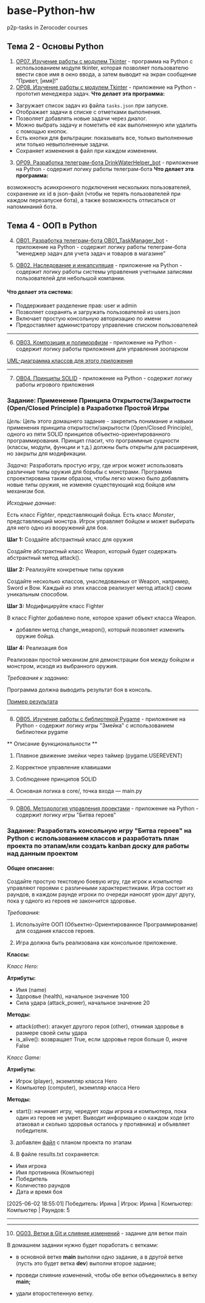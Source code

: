 # base-Python-hw
p2p-tasks in Zerocoder courses

## Тема 2 - Основы Python

1. [OP07. Изучение работы с модулем Tkinter](./tkFirstProject/) - программа на Python с использованием модуля tkinter, которая позволяет пользователю ввести свое имя в окно ввода, а затем выводит на экран сообщение "Привет, [имя]!"
2. [OP08. Изучение работы с модулем Tkinter](./tkinterProjects/) - приложение на Python - прототип менеджера задач.
**Что делает эта программа:**

- Загружает список задач из файла `tasks.json` при запуске.
- Отображает задачи в списке с отметками выполнения.
- Позволяет добавлять новые задачи через диалог.
- Можно выбрать задачу и пометить её как выполненную или удалить с помощью кнопок.
- Есть кнопки для фильтрации: показывать все, только выполненные или только невыполненные задачи.
- Сохраняет изменения в файл при каждом изменении.
  
3. [OP09. Разработка телеграм-бота DrinkWaterHelper_bot](./DrinkWaterHelper_bot/) - приложение на Python - содержит логику работы телеграм-бота
**Что делает эта программа:**

возможность асинхронного подключения нескольких пользователей, сохранение их id в json-файл (чтобы не терять пользователей при каждом перезапуске бота), а также возможность отписаться от напоминаний бота.

## Тема 4 - ООП в Python

4. [OB01. Разработка телеграм-бота OB01_TaskManager_bot](./taskManager) - приложение на Python - содержит логику работы телеграм-бота "менеджер задач для учета задач и товаров в магазине"

5. [OB02. Наследование и инкапсуляция](./teamEntry) - приложение на Python - содержит логику работы системы управления учетными записями пользователей для небольшой компании.

#### Что делает эта система:

- Поддерживает разделение прав: user и admin
- Позволяет сохранять и загружать пользователей из users.json
- Включает простую консольную авторизацию по имени
- Предоставляет администратору управление списком пользователей

***

6. [OB03.  Композиция и полиморфизм](./OB03_lesson) - приложение на Python - содержит логику работы приложения для управления зоопарком

[UML-диаграмма классов для этого приложения](uml-class-diagram_Zoo.png)
***

7. [OB04.  Принципы SOLID](./fighter_vs_monster) - приложение на Python - содержит логику работы игрового приложения

### Задание: Применение Принципа Открытости/Закрытости (Open/Closed Principle) в Разработке Простой Игры

*Цель:* Цель этого домашнего задание - закрепить понимание и навыки применения принципа открытости/закрытости (Open/Closed Principle), одного из пяти SOLID принципов объектно-ориентированного программирования. Принцип гласит, что программные сущности (классы, модули, функции и т.д.) должны быть открыты для расширения, но закрыты для модификации.

*Задача:* Разработать простую игру, где игрок может использовать различные типы оружия для борьбы с монстрами. Программа спроектирована таким образом, чтобы легко можно было добавлять новые типы оружия, не изменяя существующий код бойцов или механизм боя.

*Исходные данные:*

Есть класс *Fighter*, представляющий бойца.
Есть класс *Monster*, представляющий монстра.
Игрок управляет бойцом и может выбирать для него одно из вооружений для боя.

**Шаг 1:** Создайте абстрактный класс для оружия

Создайте абстрактный класс Weapon, который будет содержать абстрактный метод attack().

**Шаг 2:** Реализуйте конкретные типы оружия

Создайте несколько классов, унаследованных от Weapon, например, Sword и Bow. Каждый из этих классов реализует метод attack() своим уникальным способом.

**Шаг 3:** Модифицируйте класс Fighter

В класс Fighter добавлено поле, которое хранит объект класса Weapon. 
- добавлен метод change_weapon(), который позволяет изменить оружие бойца.

**Шаг 4:** Реализация боя

Реализован простой механизм для демонстрации боя между бойцом и монстром, исходя из выбранного оружия.

*Требования к заданию:*

Программа должна выводить результат боя в консоль.

[Пример результата](/fighter_vs_monster/OB04_test.png)
***

8. [OB05. Изучение работы с библиотекой Pygame](./snake_game_fixed) - приложение на Python - содержит логику игры "Змейка" с использованием библиотеки pygame

** Описание функциональности **

1. Плавное движение змейки через таймер (pygame.USEREVENT)

2. Корректное управление клавишами

3. Соблюдение принципов SOLID

4. Основная логика в core/, точка входа — main.py
***


9. [OB06. Методология управления проектами](./battleOfHeroes) - приложение на Python - содержит логику игры "Битва героев"

### Задание: Разработать консольную игру "Битва героев" на Python с использованием классов и разработать план проекта по этапам/или создать kanban доску для работы над данным проектом

#### Общее описание:

Создайте простую текстовую боевую игру, где игрок и компьютер управляют героями с различными характеристиками. Игра состоит из раундов, в каждом раунде игроки по очереди наносят урон друг другу, пока у одного из героев не закончится здоровье.

*Требования:*

1. Используйте ООП (Объектно-Ориентированное Программирование) для создания классов героев.

2. Игра должна быть реализована как консольное приложение.

**Классы:**

*Класс Hero:*

**Атрибуты:**

- Имя (name)
- Здоровье (health), начальное значение 100
- Сила удара (attack_power), начальное значение 20

**Методы:**

- attack(other): атакует другого героя (other), отнимая здоровье в размере своей силы удара
- is_alive(): возвращает True, если здоровье героя больше 0, иначе False

*Класс Game:*

**Атрибуты:**

- Игрок (player), экземпляр класса Hero
- Компьютер (computer), экземпляр класса Hero

**Методы:**

- start(): начинает игру, чередует ходы игрока и компьютера, пока один из героев не умрет. Выводит информацию о каждом ходе (кто атаковал и сколько здоровья осталось у противника) и объявляет победителя.

3. добавлен [файл](battleOfHeroes/hero_clash_kanban.md) с планом проекта по этапам

4. В файле results.txt сохраняется:

- Имя игрока
- Имя противника (Компьютер)
- Победитель
- Количество раундов
- Дата и время боя

[2025-06-02 18:55:01] Победитель: Ирина | Игрок: Ирина | Компьютер: Компьютер | Раундов: 5
***

***

10. [OG03. Ветки в Git и слияние изменений](./OG03_lesson) - задание для ветки main

В домашнем задании нужно будет поработать с ветками:

- в основной ветке **main** выполни одно задание, а в другой ветке (пусть это будет ветка **dev**) выполни второе задание;

- проведи слияние изменений, чтобы обе ветки объединились в ветку **main;**

- удали второстепенную ветку.
  
